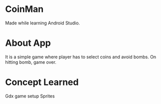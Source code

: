 # CoinMan
Made while learning Android Studio.

# About App
It is a simple game where player has to select coins and avoid bombs. On hitting bomb, game over.

# Concept Learned
Gdx game setup
Sprites
